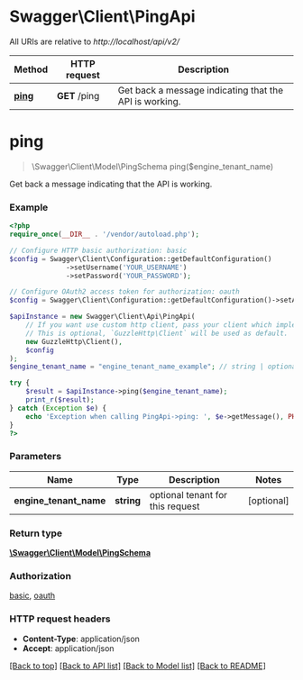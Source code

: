 # Swagger\Client\PingApi

All URIs are relative to *http://localhost/api/v2/*

Method | HTTP request | Description
------------- | ------------- | -------------
[**ping**](PingApi.md#ping) | **GET** /ping | Get back a message indicating that the API is working.


# **ping**
> \Swagger\Client\Model\PingSchema ping($engine_tenant_name)

Get back a message indicating that the API is working.

### Example
```php
<?php
require_once(__DIR__ . '/vendor/autoload.php');

// Configure HTTP basic authorization: basic
$config = Swagger\Client\Configuration::getDefaultConfiguration()
              ->setUsername('YOUR_USERNAME')
              ->setPassword('YOUR_PASSWORD');

// Configure OAuth2 access token for authorization: oauth
$config = Swagger\Client\Configuration::getDefaultConfiguration()->setAccessToken('YOUR_ACCESS_TOKEN');

$apiInstance = new Swagger\Client\Api\PingApi(
    // If you want use custom http client, pass your client which implements `GuzzleHttp\ClientInterface`.
    // This is optional, `GuzzleHttp\Client` will be used as default.
    new GuzzleHttp\Client(),
    $config
);
$engine_tenant_name = "engine_tenant_name_example"; // string | optional tenant for this request

try {
    $result = $apiInstance->ping($engine_tenant_name);
    print_r($result);
} catch (Exception $e) {
    echo 'Exception when calling PingApi->ping: ', $e->getMessage(), PHP_EOL;
}
?>
```

### Parameters

Name | Type | Description  | Notes
------------- | ------------- | ------------- | -------------
 **engine_tenant_name** | **string**| optional tenant for this request | [optional]

### Return type

[**\Swagger\Client\Model\PingSchema**](../Model/PingSchema.md)

### Authorization

[basic](../../README.md#basic), [oauth](../../README.md#oauth)

### HTTP request headers

 - **Content-Type**: application/json
 - **Accept**: application/json

[[Back to top]](#) [[Back to API list]](../../README.md#documentation-for-api-endpoints) [[Back to Model list]](../../README.md#documentation-for-models) [[Back to README]](../../README.md)

